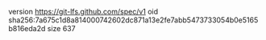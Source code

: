 version https://git-lfs.github.com/spec/v1
oid sha256:7a675c1d8a814000742602dc871a13e2fe7abb5473733054b0e5165b816eda2d
size 637
